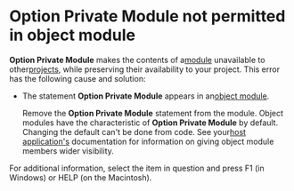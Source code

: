 
# Option Private Module not permitted in object module

 **Option Private Module** makes the contents of a[module](b8bdf64f-5920-1ae9-16d0-b26d09524a30.md) unavailable to other[projects](b8bdf64f-5920-1ae9-16d0-b26d09524a30.md), while preserving their availability to your project. This error has the following cause and solution:



- The statement  **Option Private Module** appears in an[object module](b8bdf64f-5920-1ae9-16d0-b26d09524a30.md).
    
    Remove the  **Option Private Module** statement from the module. Object modules have the characteristic of **Option Private Module** by default. Changing the default can't be done from code. See your[host application's](b8bdf64f-5920-1ae9-16d0-b26d09524a30.md) documentation for information on giving object module members wider visibility.
    

For additional information, select the item in question and press F1 (in Windows) or HELP (on the Macintosh).
